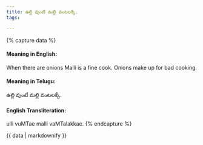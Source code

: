 ```yaml
---
title: ఉల్లి వుంటే మల్లి వంటలక్కే.
tags:

---
```


{% capture data %}
#### Meaning in English:
When there are onions Malli is a fine cook.
Onions make up for bad cooking.

#### Meaning in Telugu:
ఉల్లి వుంటే మల్లి వంటలక్కే.

#### English Transliteration:
ulli vuMTae malli vaMTalakkae.
{% endcapture %}

{{ data | markdownify }}

